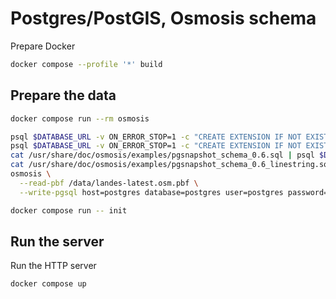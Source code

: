 # Postgres/PostGIS, Osmosis schema

Prepare Docker
```sh
docker compose --profile '*' build
```

## Prepare the data

```sh
docker compose run --rm osmosis
```

```sh
psql $DATABASE_URL -v ON_ERROR_STOP=1 -c "CREATE EXTENSION IF NOT EXISTS hstore;"
psql $DATABASE_URL -v ON_ERROR_STOP=1 -c "CREATE EXTENSION IF NOT EXISTS postgis;"
cat /usr/share/doc/osmosis/examples/pgsnapshot_schema_0.6.sql | psql $DATABASE_URL -v ON_ERROR_STOP=1
cat /usr/share/doc/osmosis/examples/pgsnapshot_schema_0.6_linestring.sql | psql $DATABASE_URL -v ON_ERROR_STOP=1
osmosis \
  --read-pbf /data/landes-latest.osm.pbf \
  --write-pgsql host=postgres database=postgres user=postgres password=postgres
```

```sh
docker compose run -- init
```

## Run the server

Run the HTTP server
```
docker compose up
```
